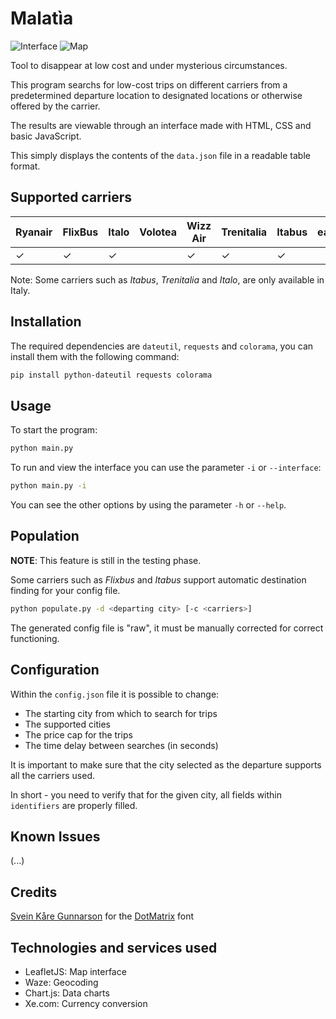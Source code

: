 # Malatìa
![Interface](https://i.imgur.com/FtfGzuL.png)
![Map](https://i.imgur.com/H9J8M9f.png)

Tool to disappear at low cost and under mysterious circumstances.

This program searchs for low-cost trips on different carriers from a predetermined departure location to designated locations or otherwise offered by the carrier.

The results are viewable through an interface made with HTML, CSS and basic JavaScript. 

This simply displays the contents of the `data.json` file in a readable table format.

## Supported carriers
| Ryanair            | FlixBus            | Italo | Volotea | Wizz Air | Trenitalia | Itabus | easyJet |
|--------------------|--------------------|-------|---------|----------|------------|--------|------|
| ✓ | ✓ | ✓ |         | ✓ | ✓ | ✓ | | |

Note: Some carriers such as _Itabus_, _Trenitalia_ and _Italo_, are only available in Italy.

## Installation
The required dependencies are `dateutil`, `requests` and `colorama`, you can install them with the following command:
```bash
pip install python-dateutil requests colorama
```

## Usage
To start the program:
```bash
python main.py
````

To run and view the interface you can use the parameter `-i` or `--interface`:
```bash
python main.py -i
````

You can see the other options by using the parameter `-h` or `--help`.

## Population
**NOTE**: This feature is still in the testing phase.

Some carriers such as _Flixbus_ and _Itabus_ support automatic destination finding for your config file.

```bash
python populate.py -d <departing city> [-c <carriers>]
```

The generated config file is "raw", it must be manually corrected for correct functioning.

## Configuration
Within the `config.json` file it is possible to change:
- The starting city from which to search for trips
- The supported cities
- The price cap for the trips
- The time delay between searches (in seconds)

It is important to make sure that the city selected as the departure supports all the carriers used. 

In short - you need to verify that for the given city, all fields within `identifiers` are properly filled.

## Known Issues
(...)

## Credits
[Svein Kåre Gunnarson](https://dionaea.com/) for the [DotMatrix](https://www.dafont.com/dot-matrix.font) font

## Technologies and services used
- LeafletJS: Map interface
- Waze: Geocoding
- Chart.js: Data charts
- Xe.com: Currency conversion